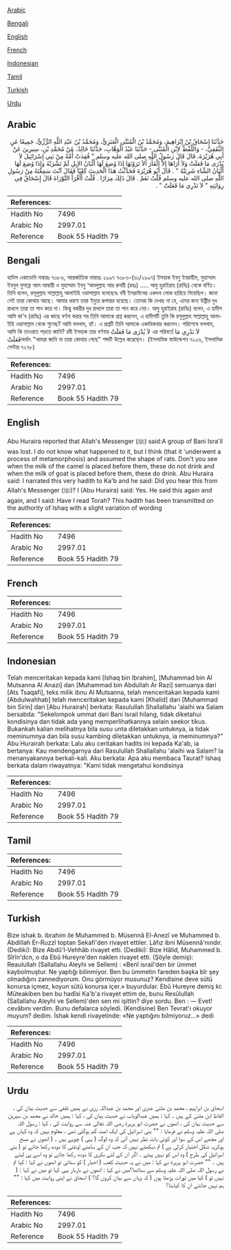 [Arabic](#arabic)

[Bengali](#bengali)

[English](#english)

[French](#french)

[Indonesian](#indonesian)

[Tamil](#tamil)

[Turkish](#turkish)

[Urdu](#urdu)

## Arabic


<div dir="rtl" lang="ar" style={{fontSize:'larger',backgroundColor:'#f8f9fa',padding:20}}>
حَدَّثَنَا إِسْحَاقُ بْنُ إِبْرَاهِيمَ، وَمُحَمَّدُ بْنُ الْمُثَنَّى الْعَنَزِيُّ، وَمُحَمَّدُ بْنُ عَبْدِ اللَّهِ الرُّزِّيُّ، جَمِيعًا عَنِ الثَّقَفِيِّ، - وَاللَّفْظُ لاِبْنِ الْمُثَنَّى - حَدَّثَنَا عَبْدُ الْوَهَّابِ، حَدَّثَنَا خَالِدٌ، عَنْ مُحَمَّدِ بْنِ، سِيرِينَ عَنْ أَبِي هُرَيْرَةَ، قَالَ قَالَ رَسُولُ اللَّهِ صلى الله عليه وسلم ‏"‏ فُقِدَتْ أُمَّةٌ مِنْ بَنِي إِسْرَائِيلَ لاَ يُدْرَى مَا فَعَلَتْ وَلاَ أُرَاهَا إِلاَّ الْفَأْرَ أَلاَ تَرَوْنَهَا إِذَا وُضِعَ لَهَا أَلْبَانُ الإِبِلِ لَمْ تَشْرَبْهُ وَإِذَا وُضِعَ لَهَا أَلْبَانُ الشَّاءِ شَرِبَتْهُ ‏"‏ ‏.‏ قَالَ أَبُو هُرَيْرَةَ فَحَدَّثْتُ هَذَا الْحَدِيثَ كَعْبًا فَقَالَ آنْتَ سَمِعْتَهُ مِنْ رَسُولِ اللَّهِ صلى الله عليه وسلم قُلْتُ نَعَمْ ‏.‏ قَالَ ذَلِكَ مِرَارًا ‏.‏ قُلْتُ أَأَقْرَأُ التَّوْرَاةَ قَالَ إِسْحَاقُ فِي رِوَايَتِهِ ‏"‏ لاَ نَدْرِي مَا فَعَلَتْ ‏"‏ ‏.‏
</div>
<div style={{backgroundColor:'#f8f9fa',padding:20, marginBottom: 10}}><table> <thead> <tr> <th>References:</th> <th></th> </tr> </thead> <tbody><tr><td>Hadith No</td><td>7496</td></tr><tr><td>Arabic No</td><td>2997.01</td></tr><tr><td>Reference</td><td>Book 55 Hadith 79</td></tr></tbody></table></div>

## Bengali


<div dir="ltr" lang="bn" style={{fontSize:'larger',backgroundColor:'#f8f9fa',padding:20}}>
হাদিস একাডেমি নাম্বারঃ ৭৩৮৬, আন্তর্জাতিক নাম্বারঃ ২৯৯৭ ৭৩৮৬-(৬১/২৯৯৭) ইসহাক ইবনু ইবরাহীম, মুহাম্মাদ ইবনুল মুসান্না আল আম্বারী ও মুহাম্মাদ ইবনু ‘আবদুল্লাহ আর রুযয়ী (রহঃ) ..... আবু হুরাইরাহ (রাযিঃ) থেকে বর্ণিত। তিনি বলেন, রসূলুল্লাহ সাল্লাল্লাহু আলাইহি ওয়াসাল্লাম বলেছেনঃ বনী ইসরাঈলের একদল লোক হারিয়ে গিয়েছিল। জানা নেই তারা কোথায় আছে। আমার ধারণা তারা ইদুরে রূপান্তর হয়েছে। তোমরা কি দেখছ না যে, এদের জন্য উষ্ট্রীর দুধ রাখলে তারা তা পান করে না। কিন্তু বকরীর দুধ রাখলে তারা তা পান করে নেয়। আবু হুরাইরাহ (রাযিঃ) বলেন, এ হাদীস আমি কা'ব (রাযিঃ) এর কাছে বর্ণনা করার পর তিনি আমাকে প্রশ্ন করলেন, এ হাদীসটি তুমি কি রসূলুল্লাহ সাল্লাল্লাহু আলাইহি ওয়াসাল্লাম থেকে শুনেছ? আমি বললাম, হ্যাঁ। এ প্রশ্নটি তিনি আমাকে একাধিকবার করলেন। পরিশেষে বললাম, আমি কি তাওরাত পড়তে জানি? রবী ইসহাক তার বর্ণনায় لاَ يُدْرَى مَا فَعَلَتْ এর পরিবর্তে لاَ نَدْرِي مَا فَعَلَتْঅর্থাৎ "আমরা জানি না তারা কোথায় গেছে" শব্দটি উল্লেখ করেছেন। (ইসলামিক ফাউন্ডেশন ৭২২৬, ইসলামিক সেন্টার ৭২৭৮)
</div>
<div style={{backgroundColor:'#f8f9fa',padding:20, marginBottom: 10}}><table> <thead> <tr> <th>References:</th> <th></th> </tr> </thead> <tbody><tr><td>Hadith No</td><td>7496</td></tr><tr><td>Arabic No</td><td>2997.01</td></tr><tr><td>Reference</td><td>Book 55 Hadith 79</td></tr></tbody></table></div>

## English


<div dir="ltr" lang="en" style={{fontSize:'larger',backgroundColor:'#f8f9fa',padding:20}}>
Abu Huraira reported that Allah's Messenger (ﷺ) said:A group of Bani Isra'il was lost. I do not know what happened to it, but I think (that it 'underwent a process of metamorphosis) and assumed the shape of rats. Don't you see when the milk of the camel is placed before them, these do not drink and when the milk of goat is placed before them, these do drink. Abu Huraira said: I narrated this very hadith to Ka'b and he said: Did you hear this from Allah's Messenger (ﷺ)? I (Abu Huraira) said: Yes. He said this again and again, and I said: Have I read Torah? This hadith has been transmitted on the authority of Ishaq with a slight variation of wording
</div>
<div style={{backgroundColor:'#f8f9fa',padding:20, marginBottom: 10}}><table> <thead> <tr> <th>References:</th> <th></th> </tr> </thead> <tbody><tr><td>Hadith No</td><td>7496</td></tr><tr><td>Arabic No</td><td>2997.01</td></tr><tr><td>Reference</td><td>Book 55 Hadith 79</td></tr></tbody></table></div>

## French


<div dir="ltr" lang="fr" style={{fontSize:'larger',backgroundColor:'#f8f9fa',padding:20}}>

</div>
<div style={{backgroundColor:'#f8f9fa',padding:20, marginBottom: 10}}><table> <thead> <tr> <th>References:</th> <th></th> </tr> </thead> <tbody><tr><td>Hadith No</td><td>7496</td></tr><tr><td>Arabic No</td><td>2997.01</td></tr><tr><td>Reference</td><td>Book 55 Hadith 79</td></tr></tbody></table></div>

## Indonesian


<div dir="ltr" lang="id" style={{fontSize:'larger',backgroundColor:'#f8f9fa',padding:20}}>
Telah menceritakan kepada kami [Ishaq bin Ibrahim], [Muhammad bin Al Mutsanna Al Anazi] dan [Muhammad bin Abdullah Ar Razi] semuanya dari [Ats Tsaqafi], teks milik ibnu Al Mutsanna, telah menceritakan kepada kami [Abdulwahhab] telah menceritakan kepada kami [Khalid] dari [Muhammad bin Sirin] dari [Abu Hurairah] berkata: Rasulullah Shallallahu 'alaihi wa Salam bersabda: "Sekelompok ummat dari Bani Israil hilang, tidak diketahui kondisinya dan tidak ada yang memperlihatkannya selain seekor tikus. Bukankah kalian melihatnya bila susu unta diletakkan untuknya, ia tidak meminumnya dan bila susu kambing diletakkan untuknya, ia meminumnya?" Abu Hurairah berkata: Lalu aku ceritakan hadits ini kepada Ka'ab, ia bertanya: Kau mendengarnya dari Rasulullah Shallallahu 'alaihi wa Salam? Ia menanyakannya berkali-kali. Aku berkata: Apa aku membaca Taurat? Ishaq berkata dalam riwayatnya: "Kami tidak mengetahui kondisinya
</div>
<div style={{backgroundColor:'#f8f9fa',padding:20, marginBottom: 10}}><table> <thead> <tr> <th>References:</th> <th></th> </tr> </thead> <tbody><tr><td>Hadith No</td><td>7496</td></tr><tr><td>Arabic No</td><td>2997.01</td></tr><tr><td>Reference</td><td>Book 55 Hadith 79</td></tr></tbody></table></div>

## Tamil


<div dir="ltr" lang="ta" style={{fontSize:'larger',backgroundColor:'#f8f9fa',padding:20}}>

</div>
<div style={{backgroundColor:'#f8f9fa',padding:20, marginBottom: 10}}><table> <thead> <tr> <th>References:</th> <th></th> </tr> </thead> <tbody><tr><td>Hadith No</td><td>7496</td></tr><tr><td>Arabic No</td><td>2997.01</td></tr><tr><td>Reference</td><td>Book 55 Hadith 79</td></tr></tbody></table></div>

## Turkish


<div dir="ltr" lang="tr" style={{fontSize:'larger',backgroundColor:'#f8f9fa',padding:20}}>
Bize ishak b. ibrahim ile Muhammed b. Müsennâ El-Anezî ve Muhammed b. AbdiIIah Er-Ruzzî toptan Sekafi'den rivayet ettiler. Lâfız ibni Müsennâ'nındır. (Dediki): Bize Abdû'l-Vehhâb rivayet etti. (Dediki): Bize Hâlid, Muhammed b. Sîrîn'dcn, o da Ebû Hureyre'den naklen rivayet etti. (Şöyle demiş): Reaulullah (Sallallahu Aleyhi ve Sellem) : «Benî israil'den bir ümmet kaybolmuştur. Ne yaptığı bilinmiyor. Ben bu ümmetin fareden başka bîr şey olmadığını zannediyorum. Onu görmüyor musunuz? Kendisine deve sütü konursa içmez, koyun sütü konursa içer.» buyurdular. Ebû Hureyre demiş ki: Müteakiben ben bu hadîsi Ka'b'a rivayet ettim de, bunu Resûlullah (Sallallahu Aleyhi ve Sellem)'den sen mi işittin? diye sordu. Ben : — Evet! cevâbını verdim. Bunu defalarca söyledi. (Kendisine) Ben Tevrat'ı okuyor muyum? dedim. İshak kendi rivayetinde: «Ne yaptığını bilmiyoruz...» dedi
</div>
<div style={{backgroundColor:'#f8f9fa',padding:20, marginBottom: 10}}><table> <thead> <tr> <th>References:</th> <th></th> </tr> </thead> <tbody><tr><td>Hadith No</td><td>7496</td></tr><tr><td>Arabic No</td><td>2997.01</td></tr><tr><td>Reference</td><td>Book 55 Hadith 79</td></tr></tbody></table></div>

## Urdu


<div dir="rtl" lang="ur" style={{fontSize:'larger',backgroundColor:'#f8f9fa',padding:20}}>
اسحاق بن ابراہیم ، محمد بن مثنیٰ عنزی اور محمد بن عبداللہ رزی نے ہمیں ثقفی سے حدیث بیان کی ، الفاظ ابن مثنیٰ کے ہیں ۔ کہا : ہمیں عبدالوہاب نے حدیث بیان کی ، کہا : ہمیں خالد نے محمد بن سیرین سے حدیث بیان کی ، انھوں نے حضرت ابو ہریرۃ رضی اللہ تعالیٰ عنہ سے روایت کی ، کہا : رسول اللہ صلی اللہ علیہ وسلم نے فرمایا : "" بنی اسرائیل کی ایک امت گم ہوگئی تھی ، معلوم نہیں کہ وہ کہاں ہے اور مجھے اس کے سوا اور کوئی بات نظر نہیں آئی کہ وہ لوگ ( یہی ) چوہے ہیں ۔ ( انھوں نے مسخ ہوکریہ شکل اختیار کرلی ہے ) تم دیکھتے نہیں کہ جب ان کے سامنے اونٹنی کا دودھ رکھا جائے تو ( بنی اسرائیل کی طرح ) وہ اس کو نہیں پیتے ۔ اگر ان کے لئے بکری کا دودھ رکھا جائے تو وہ اسے پی لیتے ہیں ۔ "" حضرت ابو ہریرۃ نے کہا : میں نے یہ حدیث کعب ( احبار ) کو سنائی تو انھوں نے کہا : کیا تم نے رسول اللہ صلی اللہ علیہ وسلم سے سناتھا؟میں نے کہا : انھوں نے باربار یہی کہا تو میں نے کہا : ( نہیں تو ) کیا میں تورات پڑھتا ہوں ( کہ وہاں سے بیان کروں گا؟ ) اسحاق نے اپنی روایت میں کہا : "" ہم نہیں جانتے ان کا کیابنا؟
</div>
<div style={{backgroundColor:'#f8f9fa',padding:20, marginBottom: 10}}><table> <thead> <tr> <th>References:</th> <th></th> </tr> </thead> <tbody><tr><td>Hadith No</td><td>7496</td></tr><tr><td>Arabic No</td><td>2997.01</td></tr><tr><td>Reference</td><td>Book 55 Hadith 79</td></tr></tbody></table></div>